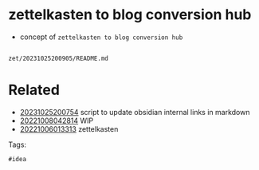# zettelkasten to blog conversion hub

- concept of `zettelkasten to blog conversion hub`

```
```

` zet/20231025200905/README.md `

# Related

- [20231025200754](/zet/20231025200754/README.md) script to update obsidian internal links in markdown
- [20221008042814](/zet/20221008042814/README.md) WIP
- [20221006013313](/zet/20221006013313/README.md) zettelkasten

Tags:

    #idea
